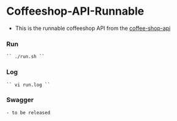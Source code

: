 # Coffeeshop-API-Runnable
 - This is the runnable coffeeshop API from the [coffee-shop-api](https://github.com/Yoni-Git/coffee-shop-api)
### Run
	`` ./run.sh ``
### Log
	`` vi run.log ``
### Swagger
	- to be released

